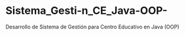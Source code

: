 # Sistema_Gesti-n_CE_Java-OOP-
Desarrollo de Sistema de Gestión para Centro Educativo en Java (OOP)
